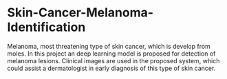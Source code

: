 # Skin-Cancer-Melanoma-Identification
Melanoma, most threatening type of skin cancer, which is develop from moles. In this project an deep learning model is proposed for detection of melanoma lesions. Clinical images are used in the proposed system, which could assist a dermatologist in early diagnosis of this type of skin cancer.

